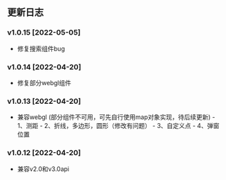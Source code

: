 ## 更新日志
### v1.0.15 [2022-05-05]
   - 修复搜索组件bug
### v1.0.14 [2022-04-20]
   - 修复部分webgl组件
### v1.0.13 [2022-04-20]
   - 兼容webgl (部分组件不可用，可先自行使用map对象实现，待后续更新)
    - 1、测距
    - 2、折线，多边形，圆形（修改有问题）
    - 3、自定义点
    - 4、弹窗位置
### v1.0.12 [2022-04-20]
   - 兼容v2.0和v3.0api